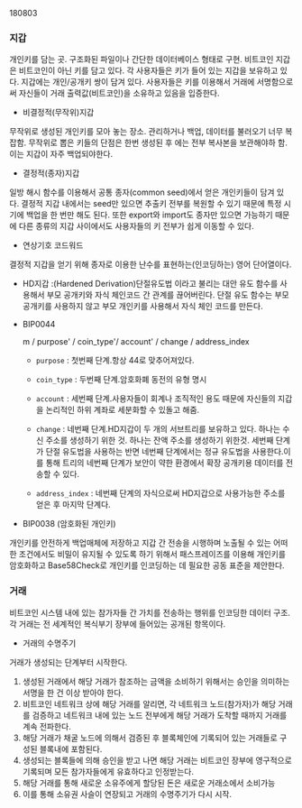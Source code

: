 180803

### 지갑

개인키를 담는 곳. 구조화된 파일이나 간단한 데이터베이스 형태로 구현. 비트코인 지갑은 비트코인이 아닌 키를 담고 있다. 각 사용자들은 키가 들어 있는 지갑을 보유하고 있다. 지갑에는 개인/공개키 쌍이 담겨 있다. 사용자들은 키를 이용해서 거래에 서명함으로써 자신들이 거래 출력값(비트코인)을 소유하고 있음을 입증한다.

* 비결정적(무작위)지갑

무작위로 생성된 개인키를 모아 놓는 장소. 관리하거나 백업, 데이터를 불러오기 너무 복잡함. 무작위로 뽑은 키들의 단점은 한번 생성된 후 에는 전부 복사본을 보관해야하 함. 이는 지갑이 자주 백업되야한다. 

* 결정적(종자)지갑

일방 해시 함수를 이용해서 공통 종자(common seed)에서 얻은 개인키들이 담겨 있다. 결정적 지갑 내에서는 seed만 있으면 추출키 전부를 복원할 수 있기 때문에 특정 시기에 백업을 한 번만 해도 된다. 또한 export와 import도 종자만 있으면 가능하기 때문에 다른 종류의 지갑 사이에서도 사용자들의 키 전부가 쉽게 이동할 수 있다.

* 연상기호 코드워드

결정적 지갑을 얻기 위해 종자로 이용한 난수를 표현하는(인코딩하는) 영어 단어열이다. 

* HD지갑 :(Hardened Derivation)단절유도법 이라고 불리는 대안 유도 함수를 사용해서 부모 공개키와 자식 체인코드 간 관계를 끊어버린다. 단절 유도 함수는 부모 공개키를 사용하지 않고 부모 개인키를 사용해서 자식 체인 코드를 만든다.

* BIP0044

  m / purpose' / coin_type'/ account' / change / address_index

   * `purpose` : 첫번째 단계.항상 44로 맞추어져있다.

   * `coin_type` : 두번째 단계.암호화폐 동전의 유형 명시

  * `account` : 세번째 단계.사용자들이 회계나 조직적인 용도 때문에 자신들의 지갑을 논리적인 하위 계좌로 세분화할 수 있돌고 해줌.

  * `change` : 네번째 단계.HD지갑이 두 개의 서브트리를 보유하고 있다. 하나는 수신 주소를 생성하기 위한 것. 하나는 잔액 주소를 생성하기 위한것. 세번째 단계가 단절 유도법을 사용하는 반면 네번째 단계에서는 정규 유도법을 사용한다.이를 통해 트리의 네번째 단계가 보안이 약한 환경에서 확장 공개키용 데이터를 전송할 수 있다.

  * `address_index` : 네번째 단계의 자식으로써 HD지갑으로 사용가능한 주소를 얻은 후 마지막 단계다.

     

* BIP0038 (암호화된 개인키)

개인키를 안전하게 백업매체에 저장하고 지갑 간 전송을 시행하며 노출될 수 있는 어떠한 조건에서도 비밀이 유지될 수 있도록 하기 위해서 패스프레이즈를 이용해 개인키를 암호화하고 Base58Check로 개인키를 인코딩하는 데 필요한 공동 표준을 제안한다.

### 거래

비트코인 시스템 내에 있는 참가자들 간 가치를 전송하는 행위를 인코딩한 데이터 구조. 각 거래는 전 세계적인 복식부기 장부에 들어있는 공개된 항목이다.

* 거래의 수명주기 

거래가 생성되는 단계부터 시작한다.

1. 생성된 거래에서 해당 거래가 참조하는 금액을 소비하기 위해서는 승인을 의미하는 서명을 한 건 이상 받아야 한다. 
2. 비트코인 네트워크 상에 해당 거래를 알리면, 각 네트워크 노드(참가자)가 해당 거래를 검증하고 네트워크 내에 있는 노드 전부에게 해당 거래가 도착할 때까지 거래를 계속 전파한다.
3. 해당 거래가 채굴 노드에 의해서 검증된 후 블록체인에 기록되어 있는 거래들로 구성된 블록내에 포함된다.
4. 생성되는 블록들에 의해 승인을 받고 나면 해당 거래는 비트코인 장부에 영구적으로 기록되며 모든 참가자들에게 유효하다고 인정받는다.
5. 해당 거래를 통해 새로운 소유주에게 할당된 돈은 새로운 거래소에서 소비가능
6. 이를 통해 소유권 사슬이 연장되고 거래의 수명주기가 다시 시작.

